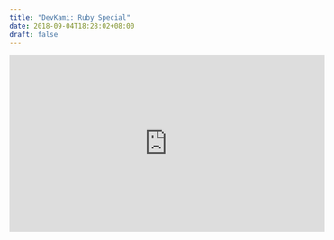 ```yaml
---
title: "DevKami: Ruby Special"
date: 2018-09-04T18:28:02+08:00
draft: false
---
```


<iframe width="560" height="315" src="https://www.youtube.com/embed/Msay536IWhE?rel=0&amp;showinfo=0" frameborder="0" allow="autoplay; encrypted-media" allowfullscreen></iframe>
